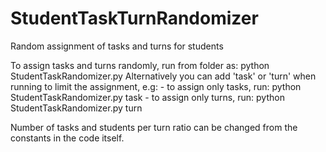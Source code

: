 # StudentTaskTurnRandomizer
Random assignment of tasks and turns for students

To assign tasks and turns randomly, run from folder as: python StudentTaskRandomizer.py
Alternatively you can add 'task' or 'turn' when running to limit the assignment, e.g:
    - to assign only tasks, run: python StudentTaskRandomizer.py task
    - to assign only turns, run: python StudentTaskRandomizer.py turn
    
Number of tasks and students per turn ratio can be changed from the constants in the code itself.
